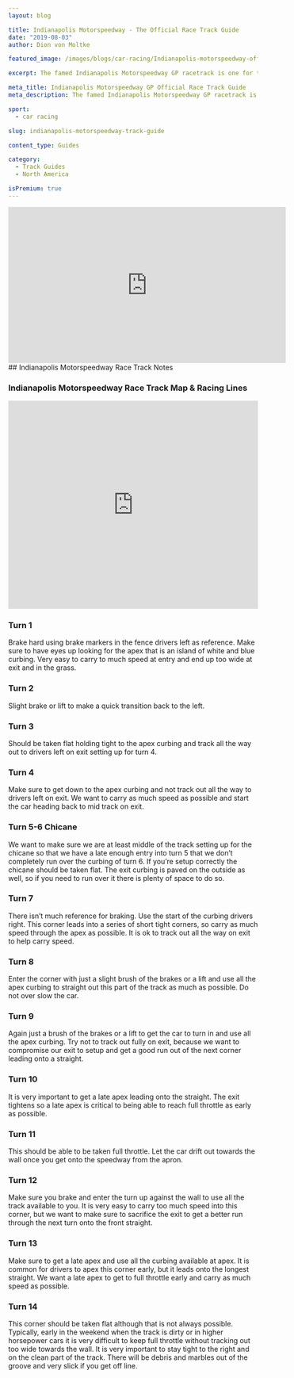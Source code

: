 ```yaml
---
layout: blog

title: Indianapolis Motorspeedway - The Official Race Track Guide
date: "2019-08-03"
author: Dion von Moltke

featured_image: /images/blogs/car-racing/Indianapolis-motorspeedway-official-track-guide.jpg

excerpt: The famed Indianapolis Motorspeedway GP racetrack is one for the bucket list.  If you are lucky enough to get to go drive there then this guide is a must watch to perform at your best and kiss the bricks!

meta_title: Indianapolis Motorspeedway GP Official Race Track Guide
meta_description: The famed Indianapolis Motorspeedway GP racetrack is one for the bucket list.  If you are lucky enough to get to go drive there then this guide is a must watch to perform at your best and kiss the bricks!

sport:
  - car racing

slug: indianapolis-motorspeedway-track-guide

content_type: Guides

category:
  - Track Guides
  - North America

isPremium: true
---
```


<iframe title="Blog iFrame" id="videoIframe" width="560" height="315" src="https://www.youtube.com/embed/vs0kUqDHtJA" frameborder="0" allow="accelerometer; autoplay; encrypted-media; gyroscope; picture-in-picture" allowfullscreen></iframe>
## Indianapolis Motorspeedway Race Track Notes

### Indianapolis Motorspeedway Race Track Map & Racing Lines

<iframe title="Blog iFrame" src="https://open-racer.com/embed#/KRexeKbvd4laYoTLhTjX"
                             style="height: 420px; width: 100%; border: 0"></iframe>

### Turn 1

Brake hard using brake markers in the fence drivers left as reference. Make sure to have eyes up looking for the apex that is an island of white and blue curbing. Very easy to carry to much speed at entry and end up too wide at exit and in the grass.

### Turn 2

Slight brake or lift to make a quick transition back to the left.

### Turn 3

Should be taken flat holding tight to the apex curbing and track all the way out to drivers left on exit setting up for turn 4.

### Turn 4

Make sure to get down to the apex curbing and not track out all the way to drivers left on exit. We want to carry as much speed as possible and start the car heading back to mid track on exit.

### Turn 5-6 Chicane

We want to make sure we are at least middle of the track setting up for the chicane so that we have a late enough entry into turn 5 that we don’t completely run over the curbing of turn 6. If you’re setup correctly the chicane should be taken flat. The exit curbing is paved on the outside as well, so if you need to run over it there is plenty of space to do so.

### Turn 7

There isn’t much reference for braking. Use the start of the curbing drivers right. This corner leads into a series of short tight corners, so carry as much speed through the apex as possible. It is ok to track out all the way on exit to help carry speed.

### Turn 8

Enter the corner with just a slight brush of the brakes or a lift and use all the apex curbing to straight out this part of the track as much as possible. Do not over slow the car.

### Turn 9

Again just a brush of the brakes or a lift to get the car to turn in and use all the apex curbing. Try not to track out fully on exit, because we want to compromise our exit to setup and get a good run out of the next corner leading onto a straight.

### Turn 10

It is very important to get a late apex leading onto the straight. The exit tightens so a late apex is critical to being able to reach full throttle as early as possible.

### Turn 11

This should be able to be taken full throttle. Let the car drift out towards the wall once you get onto the speedway from the apron.

### Turn 12

Make sure you brake and enter the turn up against the wall to use all the track available to you. It is very easy to carry too much speed into this corner, but we want to make sure to sacrifice the exit to get a better run through the next turn onto the front straight.

### Turn 13

Make sure to get a late apex and use all the curbing available at apex. It is common for drivers to apex this corner early, but it leads onto the longest straight. We want a late apex to get to full throttle early and carry as much speed as possible.

### Turn 14

This corner should be taken flat although that is not always possible. Typically, early in the weekend when the track is dirty or in higher horsepower cars it is very difficult to keep full throttle without tracking out too wide towards the wall. It is very important to stay tight to the right and on the clean part of the track. There will be debris and marbles out of the groove and very slick if you get off line.
